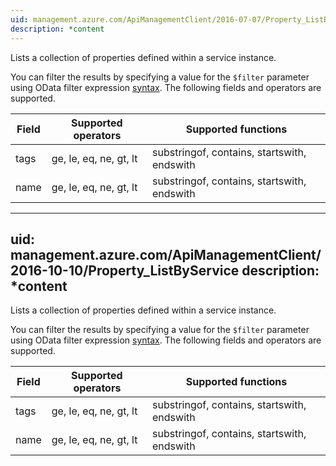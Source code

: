```yaml
---
uid: management.azure.com/ApiManagementClient/2016-07-07/Property_ListByService
description: *content
---
```

Lists a collection of properties defined within a service instance.

You can filter the results by specifying a value for the `$filter` parameter using OData filter expression [syntax](http://docs.oasis-open.org/odata/odata/v4.0/os/part2-url-conventions/odata-v4.0-os-part2-url-conventions.html#_Toc372793792). The following fields and operators are supported.

| Field | Supported operators    | Supported functions|
|-------|------------------------|---------------------------------------------|
| tags  | ge, le, eq, ne, gt, lt | substringof, contains, startswith, endswith |
| name  | ge, le, eq, ne, gt, lt | substringof, contains, startswith, endswith |

---
uid: management.azure.com/ApiManagementClient/2016-10-10/Property_ListByService
description: *content
---
Lists a collection of properties defined within a service instance.

You can filter the results by specifying a value for the `$filter` parameter using OData filter expression [syntax](http://docs.oasis-open.org/odata/odata/v4.0/os/part2-url-conventions/odata-v4.0-os-part2-url-conventions.html#_Toc372793792). The following fields and operators are supported.

| Field | Supported operators    | Supported functions|
|-------|------------------------|---------------------------------------------|
| tags  | ge, le, eq, ne, gt, lt | substringof, contains, startswith, endswith |
| name  | ge, le, eq, ne, gt, lt | substringof, contains, startswith, endswith |